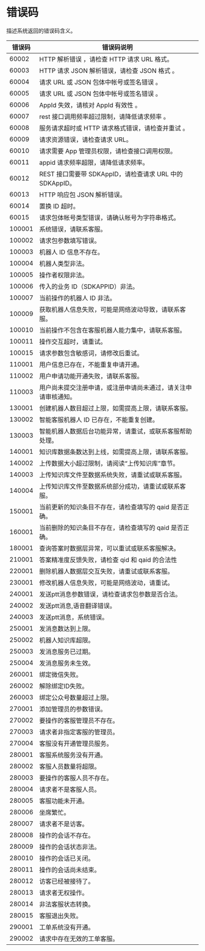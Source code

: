 # 错误码
描述系统返回的错误码含义。

|错误码|	错误码说明|
|-----|-----|
|60002	|HTTP 解析错误 ，请检查 HTTP 请求 URL 格式。|
|60003|	HTTP 请求 JSON 解析错误，请检查 JSON 格式 。|
|60004|	请求 URL 或 JSON 包体中帐号或签名错误 。
|60005	|请求 URL 或 JSON 包体中帐号或签名错误 。|
|60006|	AppId 失效，请核对 AppId 有效性 。|
|60007|	rest 接口调用频率超过限制，请降低请求频率 。|
|60008|	服务请求超时或 HTTP 请求格式错误，请检查并重试 。|
|60009|	请求资源错误，请检查请求 URL。|
|60010	|请求需要 App 管理员权限，请检查接口调用权限。|
|60011	|appid 请求频率超限，请降低请求频率。|
|60012|	REST 接口需要带 SDKAppID，请检查请求 URL 中的 SDKAppID。|
|60013|	HTTP 响应包 JSON 解析错误。|
|60014	|置换 ID 超时。|
|60015	|请求包体帐号类型错误，请确认帐号为字符串格式。|
|100001|	系统错误，请联系客服。|
|100002|	请求包参数填写错误。|
|100003|	机器人 ID 信息不存在。|
|100004	|机器人类型非法。|
|100005|	操作者权限非法。|
|100006|	传入的业务 ID（SDKAPPID）非法。|
|100007	|当前操作的机器人 ID 非法。|
|100009	|获取机器人信息失败，可能是网络波动导致，请联系客服。|
|100010|	当前操作不包含在客服机器人能力集中，请联系客服。|
|100011|	操作交互超时，请重试。|
|100015|	请求参数包含敏感词，请修改后重试。|
|110001|	用户信息已存在，不能重复申请开通。|
|110002	|用户申请功能开通失败，请联系客服。|
|110003	|用户尚未提交注册申请，或注册申请尚未通过，请关注申请审核通知。|
|130001	|创建机器人数目超过上限，如需提高上限，请联系客服。|
|130002	|智能客服机器人 ID 已存在，不能重复创建。|
|130003	|智能机器人数据后台功能异常，请重试，或联系客服帮助处理。|
|140001	|知识库数据条数达到上线，如需提高上限，请联系客服。|
|140002	|上传数据大小超过限制，请阅读“上传知识库”章节。|
|140003	|上传知识库文件至数据系统失败，请重试或联系客服。|
|140004	|上传知识库文件至数据系统部分成功，请重试或联系客服。|
|150001	|当前更新的知识条目不存在，请检查填写的 qaid 是否正确。|
|160001	|当前删除的知识条目不存在，请检查填写的 qaid 是否正确。|
|180001	|查询答案时数据层异常，可以重试或联系客服解决。|
|210001|	答案精准度反馈失败，请检查 qid 和 qaid 的合法性|
|220001	|删除机器人数据层交互失败，请重试或联系客服。|
|230001|	修改机器人信息失败，可能是网络波动，请重试。|
|240001|	发送ptt消息参数错误，请检查请求包参数是否合法。|
|240002|	发送ptt消息,语音翻译错误。|
|240003|	发送ptt消息，系统错误。|
|250001|	发消息数达到上限。|
|250002|	机器人知识库超限。|
|250003|	发消息服务已过期。|
|250004|	发消息服务未生效。|
|260001|	绑定微信失败。|
|260002|	解除绑定ID失败。|
|260003|	绑定公众号数量超过上限。|
|270001|	添加管理员的参数错误。|
|270002|	要操作的客服管理员不存在。|
|270003|	请求者非指定客服的管理员。|
|270004|	客服没有开通管理员服务。|
|280001|	客服系统服务没有开通。|
|280002|	客服人员数量将超限。|
|280003|	要操作的客服人员不存在。|
|280004|	请求者不是客服人员。|
|280005|	客服功能未开通。|
|280006|	坐席繁忙。|
|280007|	请求者不是访客。|
|280008|	操作的会话不存在。|
|280009|	操作的会话状态非法。|
|280010|	操作的会话已关闭。|
|280011|	操作的会话尚未结束。|
|280012|	访客已经被接待了。|
|280013|	请求者无权操作。|
|280014|	非法客服状态转换。|
|280015|	客服退出失败。|
|290001| 工单系统没有开通。|
|290002|请求中存在无效的工单客服。|



